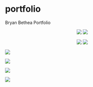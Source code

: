# portfolio
Bryan Bethea Portfolio

<p align="center">
    <img src="https://user-images.githubusercontent.com/19527299/49471309-86b8f680-f7da-11e8-9344-46ce57a9559e.gif"/>
  
 <img src="https://user-images.githubusercontent.com/19527299/49471718-97b63780-f7db-11e8-8e8b-b483eafba1eb.gif"/>
 
</p>

<p align="center">
    <img src="https://user-images.githubusercontent.com/19527299/49471974-49edff00-f7dc-11e8-848a-d5c5b5db617b.gif"/>
      <img src="https://user-images.githubusercontent.com/19527299/49472123-9e917a00-f7dc-11e8-9527-d838b09e5ecc.gif"/>

   
</p>





![](https://user-images.githubusercontent.com/19527299/49472340-32fbdc80-f7dd-11e8-8cfa-c5d06ff346ec.gif)

![](https://user-images.githubusercontent.com/19527299/49472371-49099d00-f7dd-11e8-9e48-4f35e6b75891.gif)

![](https://user-images.githubusercontent.com/19527299/49472629-ed8bdf00-f7dd-11e8-9c6f-964464b8c057.gif)

![](https://user-images.githubusercontent.com/19527299/49485356-a6ffaa00-f808-11e8-963c-311139df16bb.gif)

![]()

![]()
